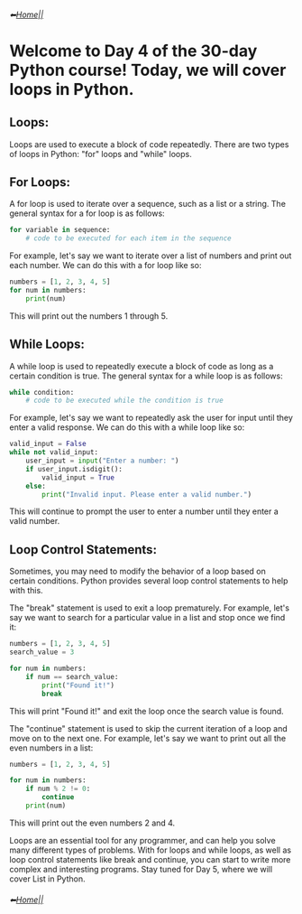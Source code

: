 ###### ⬅[Home||](https://github.com/ermiaswalelgne/Python-in-a-Month-A-Step-by-Step-Guide-to-Mastering-the-Language)

# Welcome to Day 4 of the 30-day Python course! Today, we will cover loops in Python.

## Loops:
Loops are used to execute a block of code repeatedly. There are two types of loops in Python: "for" loops and "while" loops.

## For Loops:
A for loop is used to iterate over a sequence, such as a list or a string. The general syntax for a for loop is as follows:

```python
for variable in sequence:
    # code to be executed for each item in the sequence
````
For example, let's say we want to iterate over a list of numbers and print out each number. We can do this with a for loop like so:

```python
numbers = [1, 2, 3, 4, 5]
for num in numbers:
    print(num)
````

This will print out the numbers 1 through 5.

## While Loops:
A while loop is used to repeatedly execute a block of code as long as a certain condition is true. The general syntax for a while loop is as follows:

```python
while condition:
    # code to be executed while the condition is true
````

For example, let's say we want to repeatedly ask the user for input until they enter a valid response. We can do this with a while loop like so:


````python
valid_input = False
while not valid_input:
    user_input = input("Enter a number: ")
    if user_input.isdigit():
        valid_input = True
    else:
        print("Invalid input. Please enter a valid number.")
````

This will continue to prompt the user to enter a number until they enter a valid number.

## Loop Control Statements:
Sometimes, you may need to modify the behavior of a loop based on certain conditions. Python provides several loop control statements to help with this.

The "break" statement is used to exit a loop prematurely. For example, let's say we want to search for a particular value in a list and stop once we find it:

```python
numbers = [1, 2, 3, 4, 5]
search_value = 3

for num in numbers:
    if num == search_value:
        print("Found it!")
        break
````

This will print "Found it!" and exit the loop once the search value is found.

The "continue" statement is used to skip the current iteration of a loop and move on to the next one. For example, let's say we want to print out all the even numbers in a list:

```python
numbers = [1, 2, 3, 4, 5]

for num in numbers:
    if num % 2 != 0:
        continue
    print(num)
````

This will print out the even numbers 2 and 4.

Loops are an essential tool for any programmer, and can help you solve many different types of problems. 
With for loops and while loops, as well as loop control statements like break and continue, you can start to write more complex and interesting programs. Stay tuned for Day 5, where we will cover List in Python.

###### ⬅[Home||](https://github.com/ermiaswalelgne/Python-in-a-Month-A-Step-by-Step-Guide-to-Mastering-the-Language)
